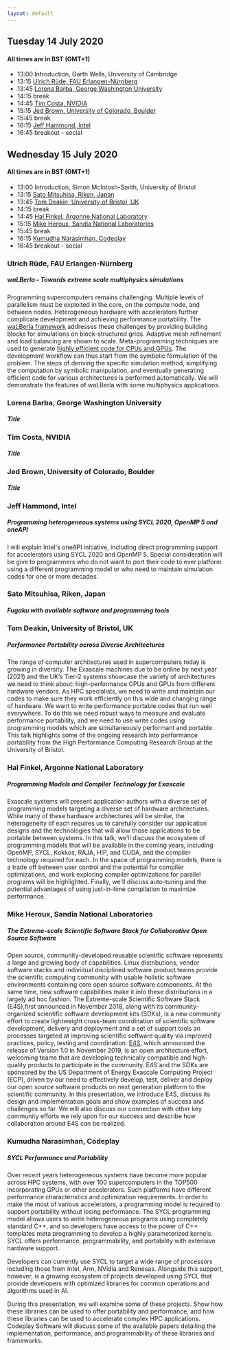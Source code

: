 ```yaml
---
layout: default
---
```


## Tuesday 14 July 2020
#### All times are in BST (GMT+1)

- 13:00 Introduction, Garth Wells, University of Cambridge
- 13:15 <a href="#ulrich-rüde-fau-erlangen-nürnberg">Ulrich Rüde, FAU Erlangen-Nürnberg</a>
- 13:45 <a href="#lorena-barba-george-washington-university">Lorena Barba, George Washington University</a>
- 14:15 break
- 14:45 <a href="#tim-costa-nvidia">Tim Costa, NVIDIA</a>
- 15:15 <a href="#jed-brown-university-of-colorado-boulder">Jed Brown, University of Colorado, Boulder</a>
- 15:45 break
- 16:15 <a href="#jeff-hammond-intel">Jeff Hammond, Intel</a>
- 16:45 breakout - social

## Wednesday 15 July 2020
#### All times are in BST (GMT+1)

- 13:00 Introduction, Simon McIntosh-Smith, University of Bristol
- 13:15 <a href="#sato-mitsuhisa-riken-japan">Sato Mitsuhisa, Riken, Japan</a>
- 13:45 <a href="#tom-deakin-university-of-bristol-uk">Tom Deakin, University of Bristol, UK</a>
- 14:15 break
- 14:45 <a href="#hal-finkel-argonne-national-laboratory">Hal Finkel, Argonne National Laboratory</a>
- 15:15 <a href="#mike-heroux-sandia-national-laboratories">Mike Heroux, Sandia National Laboratories</a>
- 15:45 break
- 16:15 <a href="#kumudha-narasimhan-codeplay">Kumudha Narasimhan, Codeplay</a>
- 16:45 breakout - social


### Ulrich Rüde, FAU Erlangen-Nürnberg
##### waLBerla - Towards extreme scale multiphysics simulations

Programming supercomputers remains challenging. Multiple levels of
parallelism must be exploited in the core, on the compute node, and
between nodes. Heterogeneous hardware with accelerators further
complicate development and achieving performance portability. The
[waLBerla framework](https://doi.org/10.1016/j.camwa.2020.01.007) addresses these challenges by providing
building blocks for simulations on block-structured grids. Adaptive
mesh refinement and load balancing are shown to
scale. Meta-programming techniques are used to generate [highly
efficient code for CPUs and GPUs](https://arxiv.org/abs/2001.11806). The development workflow can
thus start from the symbolic formulation of the problem. The steps of
deriving the specific simulation method,  simplifying the computation
by symbolic manipulation, and eventually generating efficient code for
various architectures is performed automatically. We will demonstrate
the features of waLBerla with some multiphysics applications.


### Lorena Barba, George Washington University
##### Title

### Tim Costa, NVIDIA
##### Title

### Jed Brown, University of Colorado, Boulder
##### Title

### Jeff Hammond, Intel
##### Programming heterogeneous systems using SYCL 2020, OpenMP 5 and oneAPI

I will explain Intel's oneAPI initiative, including direct programming
support for accelerators using SYCL 2020 and OpenMP 5.
Special consideration will be give to programmers who do not want to
port their code to ever platform using a different programming model
or who need to maintain simulation codes for one or more decades.

### Sato Mitsuhisa, Riken, Japan
##### Fugaku with available software and programming tools

### Tom Deakin, University of Bristol, UK
##### Performance Portability across Diverse Architectures

The range of computer architectures used in supercomputers today is
growing in diversity. The Exascale machines due to be online by next
year (2021) and the UK’s Tier-2 systems showcase the variety of
architectures we need to think about: high-performance CPUs and GPUs
from different hardware vendors. As HPC specialists, we need to write
and maintain our codes to make sure they work efficiently on this wide
and changing range of hardware. We want to write performance portable
codes that run well everywhere. To do this we need robust ways to
measure and evaluate performance portability, and we need to use write
codes using programming models which are simultaneously performant and
portable. This talk highlights some of the ongoing research into
performance portability from the High Performance Computing Research
Group at the University of Bristol. 

### Hal Finkel, Argonne National Laboratory
##### Programming Models and Compiler Technology for Exascale

Exascale systems will present application authors with a diverse set
of programming models targeting a diverse set of hardware
architectures. While many of these hardware architectures will be
similar, the heterogeneity of each requires us to carefully consider
our application designs and the technologies that will allow those
applications to be portable between systems. In this talk, we'll
discuss the ecosystem of programming models that will be available in
the coming years, including OpenMP, SYCL, Kokkos, RAJA, HIP, and CUDA,
and the compiler technology required for each. In the space of
programming models, there is a trade off between user control and the
potential for compiler optimizations, and work exploring compiler
optimizations for parallel programs will be highlighted. Finally,
we'll discuss auto-tuning and the potential advantages of using
just-in-time compilation to maximize performance. 


### Mike Heroux, Sandia National Laboratories
##### The Extreme-scale Scientific Software Stack for Collaborative Open Source Software

Open source, community-developed reusable scientific software represents a large and growing body of capabilities. Linux distributions, vendor software stacks and individual disciplined software product teams provide the scientific computing community with usable holistic software environments containing core open source software components. At the same time, new software capabilities make it into these distributions in a largely ad hoc fashion.
The Extreme-scale Scientific Software Stack (E4S),first announced in November 2018, along with its community-organized scientific software development kits (SDKs), is a new community effort to create lightweight cross-team coordination of scientific software development, delivery and deployment and a set of support tools an processes targeted at improving scientific software quality via improved practices, policy, testing and coordination.
[E4S](https://e4s.io), which announced the release of Version 1.0 in November 2019, is an open architecture effort, welcoming teams that are developing technically compatible and high-quality products to participate in the community. E4S and the SDKs are sponsored by the US Department of Energy Exascale Computing Project (ECP), driven by our need to effectively develop, test, deliver and deploy our open source software products on next generation platform to the scientific community.
In this presentation, we introduce E4S, discuss its design and implementation goals and show examples of success and challenges so far. We will also discuss our connection with other key community efforts we rely upon for our success and describe how collaboration around E4S can be realized.


### Kumudha Narasimhan, Codeplay
##### SYCL Performance and Portability

Over recent years heterogeneous systems have become more popular
across HPC systems, with over 100 supercomputers in the TOP500
incorporating GPUs or other accelerators. Such platforms have
different performance characteristics and optimization requirements.
In order to make the most of various accelerators, a programming model
is required to support portability without losing performance. The
SYCL programming model allows users to write heterogeneous programs
using completely standard C++, and so developers have access to the
power of C++ templates meta programming to develop a highly
parameterized kernels. SYCL offers performance, programmability, and
portability with extensive hardware support.

Developers can currently use SYCL to target a wide range of processors
including those from Intel, Arm, NVidia  and Renesas.  Alongside this
support, however, is a growing ecosystem of projects developed using
SYCL that provide developers with optimized libraries for common
operations and algorithms used in AI.

During this presentation, we will examine some of these projects. Show
how these libraries can be used to offer portability and performance,
and how these libraries can be used to accelerate complex HPC
applications.  Codeplay Software will discuss some of the available
papers detailing the implementation, performance, and programmability
of these libraries and frameworks.

